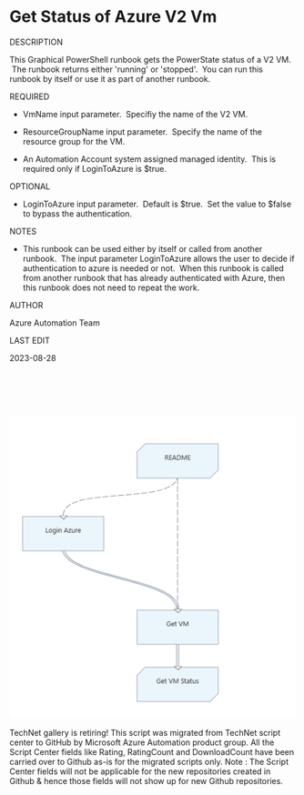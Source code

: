 ﻿Get Status of Azure V2 Vm
=========================

            

DESCRIPTION


This Graphical PowerShell runbook gets the PowerState status of a V2 VM.  The runbook returns either 'running' or 'stopped'.  You can run this runbook by itself or use it as part of another runbook.



REQUIRED


- VmName input parameter.  Specifiy the name of the V2 VM.


- ResourceGroupName input parameter.  Specify the name of the resource group for the VM.


- An Automation Account system assigned managed identity.  This is required only if LoginToAzure is $true.


OPTIONAL


- LoginToAzure input parameter.  Default is $true.  Set the value to $false to bypass the authentication.





NOTES


- This runbook can be used either by itself or called from another runbook.  The input parameter LoginToAzure allows the user to decide if authentication to azure is needed or not.  When this runbook is called from another runbook that has already authenticated with Azure, then this runbook does not need to repeat the work.


AUTHOR


Azure Automation Team 


LAST EDIT


2023-08-28


 


 

 ![Image](https://github.com/Bonnie-Chen95/get-status-of-azure-v2-vm/blob/master/GetAzureV2VmStatus_new.png)

        
    
TechNet gallery is retiring! This script was migrated from TechNet script center to GitHub by Microsoft Azure Automation product group. All the Script Center fields like Rating, RatingCount and DownloadCount have been carried over to Github as-is for the migrated scripts only. Note : The Script Center fields will not be applicable for the new repositories created in Github & hence those fields will not show up for new Github repositories.
